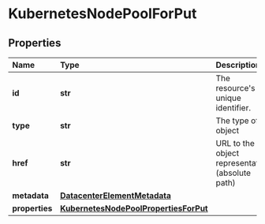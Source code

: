 # KubernetesNodePoolForPut

## Properties

| Name | Type | Description | Notes |
| :--- | :--- | :--- | :--- |
| **id** | **str** | The resource's unique identifier. | \[optional\] \[readonly\] |
| **type** | **str** | The type of object | \[optional\] \[readonly\] |
| **href** | **str** | URL to the object representation \(absolute path\) | \[optional\] \[readonly\] |
| **metadata** | [**DatacenterElementMetadata**](datacenterelementmetadata.md) |  | \[optional\] |
| **properties** | [**KubernetesNodePoolPropertiesForPut**](kubernetesnodepoolpropertiesforput.md) |  |  |

